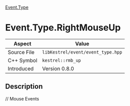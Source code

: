 [Event.Type](index)
# Event.Type.RightMouseUp
| Aspect | Value |
| --- | --- |
| Source File | `libKestrel/event/event_type.hpp` |
| C++ Symbol | `kestrel::rmb_up` |
| Introduced | Version 0.8.0 |
## Description
// Mouse Events
